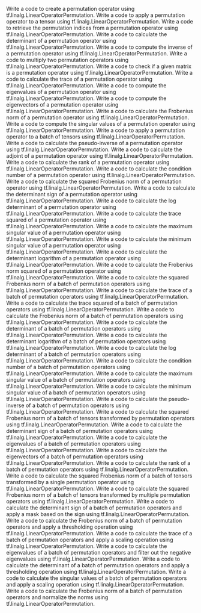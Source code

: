 Write a code to create a permutation operator using tf.linalg.LinearOperatorPermutation.
Write a code to apply a permutation operator to a tensor using tf.linalg.LinearOperatorPermutation.
Write a code to retrieve the permutation indices from a permutation operator using tf.linalg.LinearOperatorPermutation.
Write a code to calculate the determinant of a permutation operator using tf.linalg.LinearOperatorPermutation.
Write a code to compute the inverse of a permutation operator using tf.linalg.LinearOperatorPermutation.
Write a code to multiply two permutation operators using tf.linalg.LinearOperatorPermutation.
Write a code to check if a given matrix is a permutation operator using tf.linalg.LinearOperatorPermutation.
Write a code to calculate the trace of a permutation operator using tf.linalg.LinearOperatorPermutation.
Write a code to compute the eigenvalues of a permutation operator using tf.linalg.LinearOperatorPermutation.
Write a code to compute the eigenvectors of a permutation operator using tf.linalg.LinearOperatorPermutation.
Write a code to calculate the Frobenius norm of a permutation operator using tf.linalg.LinearOperatorPermutation.
Write a code to compute the singular values of a permutation operator using tf.linalg.LinearOperatorPermutation.
Write a code to apply a permutation operator to a batch of tensors using tf.linalg.LinearOperatorPermutation.
Write a code to calculate the pseudo-inverse of a permutation operator using tf.linalg.LinearOperatorPermutation.
Write a code to calculate the adjoint of a permutation operator using tf.linalg.LinearOperatorPermutation.
Write a code to calculate the rank of a permutation operator using tf.linalg.LinearOperatorPermutation.
Write a code to calculate the condition number of a permutation operator using tf.linalg.LinearOperatorPermutation.
Write a code to calculate the squared Frobenius norm of a permutation operator using tf.linalg.LinearOperatorPermutation.
Write a code to calculate the determinant sign of a permutation operator using tf.linalg.LinearOperatorPermutation.
Write a code to calculate the log determinant of a permutation operator using tf.linalg.LinearOperatorPermutation.
Write a code to calculate the trace squared of a permutation operator using tf.linalg.LinearOperatorPermutation.
Write a code to calculate the maximum singular value of a permutation operator using tf.linalg.LinearOperatorPermutation.
Write a code to calculate the minimum singular value of a permutation operator using tf.linalg.LinearOperatorPermutation.
Write a code to calculate the determinant logarithm of a permutation operator using tf.linalg.LinearOperatorPermutation.
Write a code to calculate the Frobenius norm squared of a permutation operator using tf.linalg.LinearOperatorPermutation.
Write a code to calculate the squared Frobenius norm of a batch of permutation operators using tf.linalg.LinearOperatorPermutation.
Write a code to calculate the trace of a batch of permutation operators using tf.linalg.LinearOperatorPermutation.
Write a code to calculate the trace squared of a batch of permutation operators using tf.linalg.LinearOperatorPermutation.
Write a code to calculate the Frobenius norm of a batch of permutation operators using tf.linalg.LinearOperatorPermutation.
Write a code to calculate the determinant of a batch of permutation operators using tf.linalg.LinearOperatorPermutation.
Write a code to calculate the determinant logarithm of a batch of permutation operators using tf.linalg.LinearOperatorPermutation.
Write a code to calculate the log determinant of a batch of permutation operators using tf.linalg.LinearOperatorPermutation.
Write a code to calculate the condition number of a batch of permutation operators using tf.linalg.LinearOperatorPermutation.
Write a code to calculate the maximum singular value of a batch of permutation operators using tf.linalg.LinearOperatorPermutation.
Write a code to calculate the minimum singular value of a batch of permutation operators using tf.linalg.LinearOperatorPermutation.
Write a code to calculate the pseudo-inverse of a batch of permutation operators using tf.linalg.LinearOperatorPermutation.
Write a code to calculate the squared Frobenius norm of a batch of tensors transformed by permutation operators using tf.linalg.LinearOperatorPermutation.
Write a code to calculate the determinant sign of a batch of permutation operators using tf.linalg.LinearOperatorPermutation.
Write a code to calculate the eigenvalues of a batch of permutation operators using tf.linalg.LinearOperatorPermutation.
Write a code to calculate the eigenvectors of a batch of permutation operators using tf.linalg.LinearOperatorPermutation.
Write a code to calculate the rank of a batch of permutation operators using tf.linalg.LinearOperatorPermutation.
Write a code to calculate the squared Frobenius norm of a batch of tensors transformed by a single permutation operator using tf.linalg.LinearOperatorPermutation.
Write a code to calculate the squared Frobenius norm of a batch of tensors transformed by multiple permutation operators using tf.linalg.LinearOperatorPermutation.
Write a code to calculate the determinant sign of a batch of permutation operators and apply a mask based on the sign using tf.linalg.LinearOperatorPermutation.
Write a code to calculate the Frobenius norm of a batch of permutation operators and apply a thresholding operation using tf.linalg.LinearOperatorPermutation.
Write a code to calculate the trace of a batch of permutation operators and apply a scaling operation using tf.linalg.LinearOperatorPermutation.
Write a code to calculate the eigenvalues of a batch of permutation operators and filter out the negative eigenvalues using tf.linalg.LinearOperatorPermutation.
Write a code to calculate the determinant of a batch of permutation operators and apply a thresholding operation using tf.linalg.LinearOperatorPermutation.
Write a code to calculate the singular values of a batch of permutation operators and apply a scaling operation using tf.linalg.LinearOperatorPermutation.
Write a code to calculate the Frobenius norm of a batch of permutation operators and normalize the norms using tf.linalg.LinearOperatorPermutation.